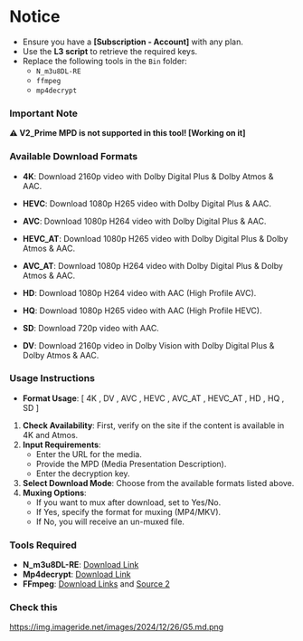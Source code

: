   
# Notice

- Ensure you have a **[Subscription - Account]** with any plan.
- Use the **L3 script** to retrieve the required keys.
- Replace the following tools in the `Bin` folder:
  - `N_m3u8DL-RE`
  - `ffmpeg`
  - `mp4decrypt`


### **Important Note**
**⚠️ V2_Prime MPD is not supported in this tool! [Working on it]**


### Available Download Formats

- **4K**: Download 2160p video with Dolby Digital Plus & Dolby Atmos & AAC. 

- **HEVC**: Download 1080p H265 video with Dolby Digital Plus & AAC.

- **AVC**: Download 1080p H264 video with Dolby Digital Plus & AAC.

- **HEVC_AT**: Download 1080p H265 video with Dolby Digital Plus & Dolby Atmos & AAC.

- **AVC_AT**: Download 1080p H264 video with Dolby Digital Plus & Dolby Atmos & AAC.

- **HD**: Download 1080p H264 video with AAC (High Profile AVC).

- **HQ**: Download 1080p H265 video with AAC (High Profile HEVC).

- **SD**: Download 720p video with AAC.

- **DV**: Download 2160p video in Dolby Vision with Dolby Digital Plus & Dolby Atmos & AAC.

### Usage Instructions

 - **Format Usage**: [ 4K , DV ,  AVC , HEVC , AVC_AT , HEVC_AT , HD , HQ , SD ]

1. **Check Availability**: First, verify on the site if the content is available in 4K and Atmos.
2. **Input Requirements**:
   - Enter the URL for the media.
   - Provide the MPD (Media Presentation Description).
   - Enter the decryption key.
3. **Select Download Mode**: Choose from the available formats listed above.
4. **Muxing Options**:
   - If you want to mux after download, set to Yes/No.
   - If Yes, specify the format for muxing (MP4/MKV).
   - If No, you will receive an un-muxed file.

### Tools Required

- **N_m3u8DL-RE**: [Download Link](https://github.com/nilaoda/N_m3u8DL-RE/releases/download/v0.2.1-beta/N_m3u8DL-RE_Beta_win-x64_20240828.zip)
- **Mp4decrypt**: [Download Link](https://www.bok.net/Bento4/binaries/Bento4-SDK-1-6-0-641.x86_64-microsoft-win32.zip)
- **FFmpeg**: [Download Links](https://www.ffmpeg.org/download.html) and [Source 2](https://sourceforge.net/projects/tumagcc/files/converters/ffmpeg.exe/download)


### Check this

https://img.imageride.net/images/2024/12/26/G5.md.png
